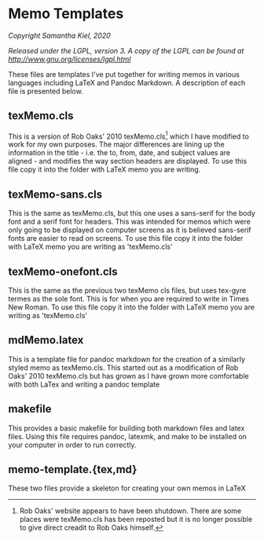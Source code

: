 Memo Templates
==============

*Copyright Samantha Kiel, 2020*

*Released under the LGPL, version 3. A copy of the LGPL can be found at
<http://www.gnu.org/licenses/lgpl.html>*

These files are templates I've put together for writing memos in various
languages including LaTeX and Pandoc Markdown. A description of each
file is presented below.

texMemo.cls
-----------

This is a version of Rob Oaks' 2010 texMemo.cls[^1] which I have
modified to work for my own purposes. The major differences are lining
up the information in the title - i.e. the to, from, date, and subject
values are aligned - and modifies the way section headers are displayed.
To use this file copy it into the folder with LaTeX memo you are
writing.

texMemo-sans.cls
----------------

This is the same as texMemo.cls, but this one uses a sans-serif for the
body font and a serif font for headers. This was intended for memos
which were only going to be displayed on computer screens as it is
believed sans-serif fonts are easier to read on screens. To use this
file copy it into the folder with LaTeX memo you are writing as
'texMemo.cls'

texMemo-onefont.cls
-------------------

This is the same as the previous two texMemo cls files, but uses
tex-gyre termes as the sole font. This is for when you are required to
write in Times New Roman. To use this file copy it into the folder with
LaTeX memo you are writing as 'texMemo.cls'

mdMemo.latex
------------

This is a template file for pandoc markdown for the creation of a
similarly styled memo as texMemo.cls. This started out as a modification
of Rob Oaks' 2010 texMemo.cls but has grown as I have grown more
comfortable with both LaTex and writing a pandoc template

makefile
--------

This provides a basic makefile for building both markdown files and
latex files. Using this file requires pandoc, latexmk, and make to be
installed on your computer in order to run correctly.

memo-template.{tex,md}
----------------------

These two files provide a skeleton for creating your own memos in LaTeX

[^1]: Rob Oaks' website appears to have been shutdown. There are some
    places were texMemo.cls has been reposted but it is no longer
    possible to give direct creadit to Rob Oaks himself.
